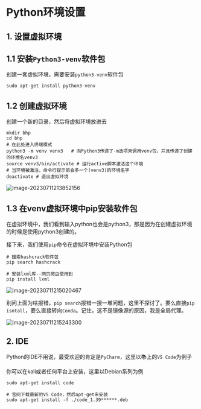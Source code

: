 # Python环境设置

## 1. 设置虚拟环境

## 1.1 安装`Python3-venv`软件包

创建一套虚拟环境，需要安装`python3-venv`软件包

```shell
sudo apt-get install python3-venv
```

## 1.2 创建虚拟环境

创建一个新的目录，然后将虚拟环境放进去

```shell
mkdir bhp
cd bhp
# 在此处进入终端模式
python3 -m venv venv3   # 向Python3传递了-m选项来调用venv包，并且传递了创建的环境名venv3
source venv3/bin/activate # 运行active脚本激活这个环境
# 当环境被激活，命令行提示前会多一个(venv3)的环境名字
deactivate # 退出虚拟环境
```

![image-20230711213852156](https://github.com/ShengtaoXu321/BlackHatPy/blob/main/bhp/pic/image-20230711213852156.png?raw=true)

## 1.3 在venv虚拟环境中pip安装软件包

在虚拟环境中，我们看到输入python也会是python3，那是因为在创建虚拟环境的时候是使用python3创建的。

接下来，我们使用`pip`命令在虚拟环境中安装Python包

```shell
# 搜索hashcrack软件包
pip search hashcrack

# 安装lxml库--网页爬虫使用到
pip install lxml
```

![image-20230711215020467](https://github.com/ShengtaoXu321/BlackHatPy/blob/main/bhp/pic/image-20230711215020467.png?raw=true)

别问上面为啥报错，`pip search`报错一搜一堆问题，这里不探讨了。要么直接`pip isntall`，要么直接转向`Conda`。记住，这不是镜像源的原因，我是全局代理。

![image-20230711215243300](https://github.com/ShengtaoXu321/BlackHatPy/blob/main/bhp/pic/image-20230711215243300.png?raw=true)



## 2. IDE

Python的IDE不用说，最受欢迎的肯定是`PyCharm`，这里以📚上的`VS Code`为例子

你可以在kali或者任何平台上安装，这里以Debian系列为例

```shell
sudo apt-get install code

# 官网下载最新的VS Code，然后apt-get来安装
sudo apt-get install -f ./code_1.39******.deb
```



